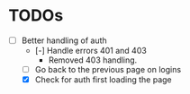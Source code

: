# TODOs

- [ ] Better handling of auth
  - [-] Handle errors 401 and 403
    - Removed 403 handling.
  - [ ] Go back to the previous page on logins
  - [x] Check for auth first loading the page
